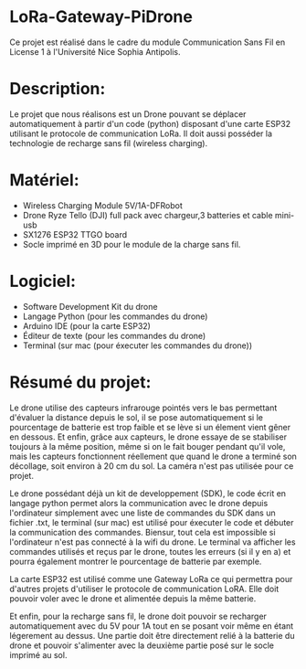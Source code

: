 # LoRa-Gateway-PiDrone

Ce projet est réalisé dans le cadre du module Communication Sans Fil en License 1 à l'Université Nice Sophia Antipolis.

# Description:

Le projet que nous réalisons est un Drone pouvant se déplacer automatiquement à partir d'un code (python) disposant d'une carte ESP32 utilisant le protocole de communication LoRa. Il doit aussi posséder la technologie de recharge sans fil (wireless charging).

# Matériel:
- Wireless Charging Module 5V/1A-DFRobot
- Drone Ryze Tello (DJI) full pack avec chargeur,3 batteries et cable mini-usb
- SX1276 ESP32 TTGO board
- Socle imprimé en 3D pour le module de la charge sans fil.

# Logiciel:
- Software Development Kit du drone
- Langage Python (pour les commandes du drone)
- Arduino IDE (pour la carte ESP32)
- Éditeur de texte (pour les commandes du drone)
- Terminal (sur mac (pour éxecuter les commandes du drone))

# Résumé du projet:

Le drone utilise des capteurs infrarouge pointés vers le bas permettant d'évaluer la distance depuis le sol, il se pose automatiquement si le pourcentage de batterie est trop faible et se lève si un élement vient gêner en dessous.
Et enfin, grâce aux capteurs, le drone essaye de se stabiliser toujours à la même position, même si on le fait bouger pendant qu'il vole, mais les capteurs fonctionnent réellement que quand le drone a terminé son décollage, soit environ à 20 cm du sol.
La caméra n'est pas utilisée pour ce projet.

Le drone possédant déjà un kit de developpement (SDK), le code écrit en langage python permet alors la communication avec le drone depuis l'ordinateur simplement avec une liste de commandes du SDK dans un fichier .txt, le terminal (sur mac) est utilisé pour éxecuter le code et débuter la communication des commandes. Biensur, tout cela est impossible si l'ordinateur n'est pas connecté à la wifi du drone.
Le terminal va afficher les commandes utilisés et reçus par le drone, toutes les erreurs (si il y en a) et pourra également montrer le pourcentage de batterie par exemple.

La carte ESP32 est utilisé comme une Gateway LoRa ce qui permettra pour d'autres projets d'utiliser le protocole de communication LoRA. Elle doit pouvoir voler avec le drone et alimentée depuis la même batterie.

Et enfin, pour la recharge sans fil, le drone doit pouvoir se recharger automatiquement avec du 5V pour 1A tout en se posant voir même en étant légerement au dessus. Une partie doit être directement relié à la batterie du drone et pouvoir s'alimenter avec la deuxième partie posé sur le socle imprimé au sol.
